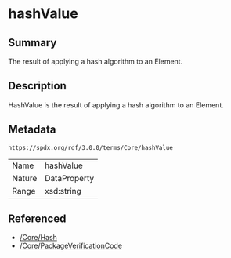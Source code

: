 <!-- Automatically generated by spec-parser v2.3.0 on 2024-07-09T12:43:38.633388+00:00 -->
<!-- SPDX-License-Identifier: Community-Spec-1.0 -->

# hashValue

## Summary

The result of applying a hash algorithm to an Element.


## Description

HashValue is the result of applying a hash algorithm to an Element.


## Metadata

`https://spdx.org/rdf/3.0.0/terms/Core/hashValue`


| | |
|---|---|
| Name | hashValue |
| Nature | DataProperty |
| Range | xsd:string |




## Referenced

- [/Core/Hash](../../Core/Classes/Hash.md)
- [/Core/PackageVerificationCode](../../Core/Classes/PackageVerificationCode.md)

